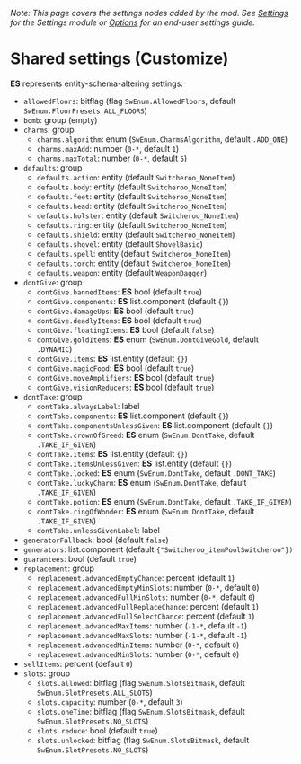 *Note: This page covers the settings nodes added by the mod. See [Settings](modules/Settings.md) for the Settings module or [Options](../../Options.md) for an end-user settings guide.*

# Shared settings (Customize)
**ES** represents entity-schema-altering settings.

* `allowedFloors`: bitflag (flag `SwEnum.AllowedFloors`, default `SwEnum.FloorPresets.ALL_FLOORS`)
* `bomb`: group (empty)
* `charms`: group
  * `charms.algorithm`: enum (`SwEnum.CharmsAlgorithm`, default `.ADD_ONE`)
  * `charms.maxAdd`: number (`0-*`, default `1`)
  * `charms.maxTotal`: number (`0-*`, default `5`)
* `defaults`: group
  * `defaults.action`: entity (default `Switcheroo_NoneItem`)
  * `defaults.body`: entity (default `Switcheroo_NoneItem`)
  * `defaults.feet`: entity (default `Switcheroo_NoneItem`)
  * `defaults.head`: entity (default `Switcheroo_NoneItem`)
  * `defaults.holster`: entity (default `Switcheroo_NoneItem`)
  * `defaults.ring`: entity (default `Switcheroo_NoneItem`)
  * `defaults.shield`: entity (default `Switcheroo_NoneItem`)
  * `defaults.shovel`: entity (default `ShovelBasic`)
  * `defaults.spell`: entity (default `Switcheroo_NoneItem`)
  * `defaults.torch`: entity (default `Switcheroo_NoneItem`)
  * `defaults.weapon`: entity (default `WeaponDagger`)
* `dontGive`: group
  * `dontGive.bannedItems`: **ES** bool (default `true`)
  * `dontGive.components`: **ES** list.component (default `{}`)
  * `dontGive.damageUps`: **ES** bool (default `true`)
  * `dontGive.deadlyItems`: **ES** bool (default `true`)
  * `dontGive.floatingItems`: **ES** bool (default `false`)
  * `dontGive.goldItems`: **ES** enum (`SwEnum.DontGiveGold`, default `.DYNAMIC`)
  * `dontGive.items`: **ES** list.entity (default `{}`)
  * `dontGive.magicFood`: **ES** bool (default `true`)
  * `dontGive.moveAmplifiers`: **ES** bool (default `true`)
  * `dontGive.visionReducers`: **ES** bool (default `true`)
* `dontTake`: group
  * `dontTake.alwaysLabel`: label
  * `dontTake.components`: **ES** list.component (default `{}`)
  * `dontTake.componentsUnlessGiven`: **ES** list.component (default `{}`)
  * `dontTake.crownOfGreed`: **ES** enum (`SwEnum.DontTake`, default `.TAKE_IF_GIVEN`)
  * `dontTake.items`: **ES** list.entity (default `{}`)
  * `dontTake.itemsUnlessGiven`: **ES** list.entity (default `{}`)
  * `dontTake.locked`: **ES** enum (`SwEnum.DontTake`, default `.DONT_TAKE`)
  * `dontTake.luckyCharm`: **ES** enum (`SwEnum.DontTake`, default `.TAKE_IF_GIVEN`)
  * `dontTake.potion`: **ES** enum (`SwEnum.DontTake`, default `.TAKE_IF_GIVEN`)
  * `dontTake.ringOfWonder`: **ES** enum (`SwEnum.DontTake`, default `.TAKE_IF_GIVEN`)
  * `dontTake.unlessGivenLabel`: label
* `generatorFallback`: bool (default `false`)
* `generators`: list.component (default `{"Switcheroo_itemPoolSwitcheroo"})`
* `guarantees`: bool (default `true`)
* `replacement`: group
  * `replacement.advancedEmptyChance`: percent (default `1`)
  * `replacement.advancedEmptyMinSlots`: number (`0-*`, default `0`)
  * `replacement.advancedFullMinSlots`: number (`0-*`, default `0`)
  * `replacement.advancedFullReplaceChance`: percent (default `1`)
  * `replacement.advancedFullSelectChance`: percent (default `1`)
  * `replacement.advancedMaxItems`: number (`-1-*`, default `-1`)
  * `replacement.advancedMaxSlots`: number (`-1-*`, default `-1`)
  * `replacement.advancedMinItems`: number (`0-*`, default `0`)
  * `replacement.advancedMinSlots`: number (`0-*`, default `0`)
* `sellItems`: percent (default `0`)
* `slots`: group
  * `slots.allowed`: bitflag (flag `SwEnum.SlotsBitmask`, default `SwEnum.SlotPresets.ALL_SLOTS`)
  * `slots.capacity`: number (`0-*`, default `3`)
  * `slots.oneTime`: bitflag (flag `SwEnum.SlotsBitmask`, default `SwEnum.SlotPresets.NO_SLOTS`)
  * `slots.reduce`: bool (default `true`)
  * `slots.unlocked`: bitflag (flag `SwEnum.SlotsBitmask`, default `SwEnum.SlotPresets.NO_SLOTS`)